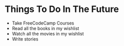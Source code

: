 # Things To Do In The Future

- Take FreeCodeCamp Courses
- Read all the books in my wishlist
- Watch all the movies in my wishlist
- Write stories